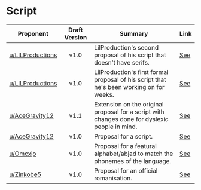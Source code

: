 # Script

| Proponent                                                 | Draft Version | Summary                                                                                                                                                                                                                                                                                 | Link                                                                                                                     |
| --------------------------------------------------------- | :-----------: | --------------------------------------------------------------------------------------------------------------------------------------------------------------------------------------------------------------------------------------------------------------------------------------- | ------------------------------------------------------------------------------------------------------------------------ |
| [u/LILProductions](https://www.reddit.com/u/LILProductions)             |     v1.0      | LilProduction's second proposal of his script that doesn't have serifs.  | [See](https://www.reddit.com/r/EncapsulatedLanguage/comments/i0le43/ive_made_a_dyslexia_fteindly_nonserif_version_of/)    |
| [u/LILProductions](https://www.reddit.com/u/LILProductions)             |     v1.0      | LilProduction's first formal proposal of his script that he's been working on for weeks.  | [See](https://www.reddit.com/r/EncapsulatedLanguage/comments/i0k6cp/encapsulated_writing_system/)    |
| [u/AceGravity12](https://www.reddit.com/u/AceGravity12)             |     v1.1      | Extension on the original proposal for a script with changes done for dyslexic people in mind.  | [See](https://www.reddit.com/r/EncapsulatedLanguage/comments/i0bt2w/potential_hopefully_dyslexic_fteindly_alphabet/)    |
| [u/AceGravity12](https://www.reddit.com/u/AceGravity12)             |     v1.0      | Proposal for a script.  | [See](https://www.reddit.com/r/EncapsulatedLanguage/comments/hzgm5v/potential_alphabet/)    |
| [u/Omcxjo](https://www.reddit.com/u/Omcxjo)             |     v1.0      | Proposal for a featural alphabet/abjad to match the phonemes of the language.                                                                                                                                                                                     | [See](https://www.reddit.com/r/EncapsulatedLanguage/comments/hy2voy/native_featural_script_proposal/)    |
| [u/Zinkobe5](https://www.reddit.com/u/Zinkobe5)             |     v1.0      | Proposal for an official romanisation.                                                                                                                                                                                           | [See](https://www.reddit.com/r/EncapsulatedLanguage/comments/hu8m8q/proposal_for_letters_in_the_latin_system/)    |